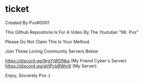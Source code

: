 # ticket

Created By Pvs#0001

This Github Repositorie Is For A Video By The Youtuber "Mr. Pvs"

Please Do Not Claim This Is Your Method.

Join These Loving  Community Servers Below

https://discord.gg/8rgYjWDNka (My Friend Cyber's Server)
https://discord.gg/aVtPcbRWm9 (My Server)

Enjoy, Sincerely Pvs :)
